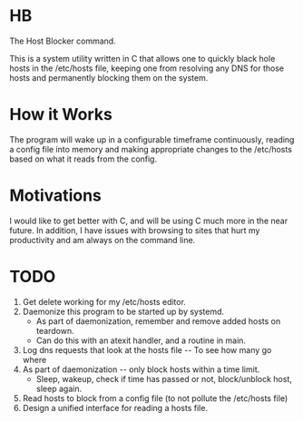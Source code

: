 # HB

The Host Blocker command.

This is a system utility written in C that allows one to quickly black hole hosts in the /etc/hosts file, keeping one from resolving any DNS for those hosts and permanently blocking them on the system.

# How it Works

The program will wake up in a configurable timeframe continuously, reading a config file into memory and making appropriate changes to the /etc/hosts based on what it reads from the config.

# Motivations

I would like to get better with C, and will be using C much more in the near future. In addition, I have issues with browsing to sites that hurt my productivity and am always on the command line.

# TODO

1. Get  delete working for my /etc/hosts editor.
2. Daemonize this program to be started up by systemd.
    - As part of daemonization, remember and remove added hosts on teardown.
    - Can do this with an atexit handler, and a routine in main.
3. Log dns requests that look at the hosts file -- To see how many go where
4. As part of daemonization -- only block hosts within a time limit.
    - Sleep, wakeup, check if time has passed or not, block/unblock host,
      sleep again.
5. Read hosts to block from a config file (to not pollute the /etc/hosts file)
6. Design a unified interface for reading a hosts file. 
